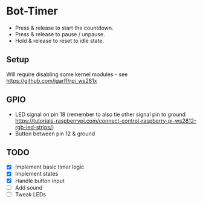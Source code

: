 # Bot-Timer

- Press & release to start the countdown.
- Press & release to pause / unpause.
- Hold & release to reset to idle state.

## Setup

Will require disabling some kernel modules - see https://github.com/jgarff/rpi_ws281x

## GPIO

- LED signal on pin 18 (remember to also tie other signal pin to ground https://tutorials-raspberrypi.com/connect-control-raspberry-pi-ws2812-rgb-led-strips/)
- Button between pin 12 & ground

## TODO

- [x] Implement basic timer logic
- [x] Implement states
- [x] Handle button input
- [ ] Add sound
- [ ] Tweak LEDs